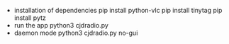 * installation of dependencies
  pip install python-vlc
  pip install tinytag
  pip install pytz
* run the app
  python3 cjdradio.py
* daemon mode
  python3 cjdradio.py no-gui
